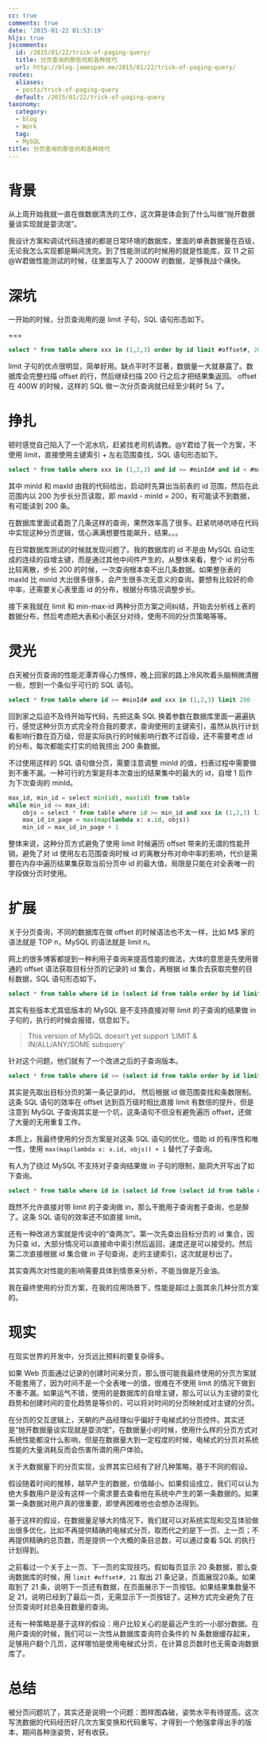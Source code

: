 ```yaml
---
cc: true
comments: true
date: '2015-01-22 01:53:19'
hljs: true
jscomments:
  id: /2015/01/22/trick-of-paging-query/
  title: 分页查询的那些坑和各种技巧
  url: http://blog.jamespan.me/2015/01/22/trick-of-paging-query/
routes:
  aliases:
  - posts/trick-of-paging-query
  default: /2015/01/22/trick-of-paging-query
taxonomy:
  category:
  - blog
  - Work
  tag:
  - MySQL
title: 分页查询的那些坑和各种技巧
---
```


# 背景

从上周开始我就一直在做数据清洗的工作，这次算是体会到了什么叫做“抛开数据量谈实现就是耍流氓”。

我设计方案和调试代码连接的都是日常环境的数据库，里面的单表数据量在百级，无论我怎么实现都是瞬间洗完。到了性能测试的时候用的就是性能库，双 11 之前@W君做性能测试的时候，往里面写入了 2000W 的数据，足够我战个痛快。

# 深坑

一开始的时候，分页查询用的是 limit 子句，SQL 语句形态如下。

===

```sql
select * from table where xxx in (1,2,3) order by id limit #offset#, 200
```

limit 子句的优点很明显，简单好用。缺点平时不显著，数据量一大就暴露了。数据库会完整扫描 offset 的行，然后继续扫描 200 行之后才把结果集返回。 offset 在 400W 的时候，这样的 SQL 做一次分页查询就已经至少耗时 5s 了。

# 挣扎

顿时感觉自己陷入了一个泥水坑，赶紧找老司机请教。@Y君给了我一个方案，不使用 limit，直接使用主键索引 + 左右范围查找，SQL 语句形态如下。

```sql
select * from table where xxx in (1,2,3) and id >= #minId# and id < #maxId#
```

其中 minId 和 maxId 由我的代码给出，启动时先算出当前表的 id 范围，然后在此范围内以 200 为步长分页读取，即 maxId - minId = 200，有可能读不到数据，有可能读到 200 条。

在数据库里面试着跑了几条这样的查询，果然效率高了很多。赶紧吭哧吭哧在代码中实现这种分页逻辑，信心满满想要性能飙升，结果。。。

在日常数据库测试的时候就发现问题了。我的数据库的 id 不是由 MySQL 自动生成的连续的自增主键，而是通过其他中间件产生的，从整体来看，整个 id 的分布比较离散，步长 200 的时候，一次查询根本查不出几条数据。如果整张表的 maxId 比 minId 大出很多很多，会产生很多次无意义的查询。要想有比较好的命中率，还需要关心表里面 id 的分布，根据分布情况调整步长。

接下来我就在 limit 和 min-max-id 两种分页方案之间纠结，开始去分析线上表的数据分布，然后考虑把大表和小表区分对待，使用不同的分页策略等等。

# 灵光

白天被分页查询的性能泥潭弄得心力憔悴，晚上回家的路上冷风吹着头脑稍微清醒一些，想到一个条似乎可行的 SQL 语句。

```sql
select * from table where id >= #minId# and xxx in (1,2,3) limit 200
```

回到家之后迫不及待开始写代码，先把这条 SQL 换着参数在数据库里面一遍遍执行，感觉这种分页方式完全符合我的要求，查询使用的主键索引，虽然从执行计划看影响行数在百万级，但是实际执行的时候影响行数不过百级，还不需要考虑 id 的分布，每次都能实打实的给我捞出 200 条数据。

不过使用这样的 SQL 语句做分页，需要注意调整 minId 的值，扫表过程中需要做到不重不漏。一种可行的方案是将本次查出的结果集中的最大的 id，自增 1 后作为下次查询的 minId。

```python
max_id, min_id = select min(id), max(id) from table
while min_id <= max_id:
    objs = select * from table where id >= min_id and xxx in (1,2,3) limit 200
    max_id_in_page = max(map(lambda x: x.id, objs))
    min_id = max_id_in_page + 1
```

整体来说，这种分页方式避免了使用 limit 时候遍历 offset 带来的无谓的性能开销，避免了对 id 使用左右范围查询时候 id 的离散分布对命中率的影响，代价是需要在内存中遍历结果集获取当前分页中 id 的最大值，局限是只能在对全表唯一的字段做分页时使用。

# 扩展

关于分页查询，不同的数据库在做 offset 的时候语法也不太一样，比如 M$ 家的语法就是 TOP n，MySQL 的语法就是 limit n。

网上的很多博客都提到一种利用子查询来提高性能的做法，大体的意思是先使用普通的 offset 语法获取目标分页的记录的 id 集合，再根据 id 集合去获取完整的目标数据，SQL 语句形态如下。

```sql
select * from table where id in (select id from table order by id limit #offset#, #size#)
```

其实有些版本尤其低版本的 MySQL 是不支持直接对带 limit 的子查询的结果做 in 子句的，执行的时候会报错，信息如下。

> This version of MySQL doesn’t yet support ‘LIMIT & IN/ALL/ANY/SOME subquery’ 

针对这个问题，他们就有了一个改进之后的子查询版本。

```sql
select * from table where id >= (select id from table order by id limit #offset#, 1)
```

其实是先取出目标分页的第一条记录的id， 然后根据 id 做范围查找和条数限制。这条 SQL 语句的效率在 offset 达到百万级时相比直接 limit 有数倍的提升，但是注意到 MySQL 子查询其实是一个坑，这条语句不但没有避免遍历 offset，还做了大量的无用重复工作。

本质上，我最终使用的分页方案是对这条 SQL 语句的优化，借助 id 的有序性和唯一性，使用 `max(map(lambda x: x.id, objs)) + 1` 替代了子查询。

有人为了绕过 MySQL 不支持对子查询结果做 in 子句的限制，脑洞大开写出了如下查询。

```sql
select * from table where id in (select id from (select id from table order by id limit #offset#, #size#) as tmp)
```

既然不允许直接对带 limit 的子查询做 in，那么干脆用子查询套子查询，也是醉了。这条 SQL 语句的效率还不如直接 limit。

还有一种改进方案就是传说中的“查两次”。第一次先查出目标分页的 id 集合，因为只查 id，大部分情况可以直接命中索引然后返回，速度还是可以接受的。然后第二次直接根据 id 集合做 in 子句查询，走的主键索引，这次就是秒出了。

其实查两次对性能的影响需要具体到情景来分析，不能当做是万金油。

我在最终使用的分页方案，在我的应用场景下，性能是超过上面其余几种分页方案的。

# 现实

在现实世界的开发中，分页远比预料的要复杂得多。

如果 Web 页面通过记录的创建时间来分页，那么很可能我最终使用的分页方案就不能套用了，因为时间不是一个全表唯一的值，很难在不使用 limit 的情况下做到不重不漏。如果运气不错，使用的是数据库的自增主键，那么可以认为主键的变化趋势和创建时间的变化趋势是等价的，可以将对时间的分页映射成对主键的分页。

在分页的交互逻辑上，天朝的产品经理似乎偏好于电梯式的分页控件。其实还是“抛开数据量谈实现就是耍流氓”，在数据量小的时候，使用什么样的分页方式对系统性能都没什么影响，但是在数据量大到一定程度的时候，电梯式的分页对系统性能的大量消耗反而会伤害所谓的用户体验。

关于大数据量下的分页实现，业界其实已经有了好几种策略，基于不同的假设。

假设随着时间的推移，越早产生的数据，价值越小。如果假设成立，我们可以认为绝大多数用户是没有这样一个需求要去查看他在系统中产生的第一条数据的。如果第一条数据对用户真的很重要，即使再困难他也会想办法得到。

基于这样的假设，在数据量足够大的情况下，我们就可以对系统实现和交互体验做出很多优化，比如不再提供精确的电梯式分页，取而代之的是下一页、上一页；不再提供精确的总页数，而是提供一个大概的条目总数，可以通过查看 SQL 的执行计划得到。

之前看过一个关于上一页、下一页的实现技巧。假如每页显示 20 条数据，那么查询数据库的时候，用 `limit #offset#, 21` 取出 21 条记录，页面展现20条。如果取到了 21 条，说明下一页还有数据，在页面展示下一页按钮。如果结果集数量不足 21，说明已经到了最后一页，无需显示下一页按钮了。这种方式完全避免了在分页查询时对总条目数量的查询。

还有一种策略是基于这样的假设：用户比较关心的是最近产生的一小部分数据。在用户查询的时候，我们可以一次性从数据库查询符合条件的 N 条数据缓存起来，足够用户翻个几页，这样哪怕是使用电梯式分页，在计算总页数时也无需查询数据库了。

# 总结

被分页问题坑了，其实还是说明一个问题：图样图森破，姿势水平有待提高。这次写洗数据的代码经历好几次方案变换和代码重写，才得到一个勉强拿得出手的版本，期间各种涨姿势，好有收获。